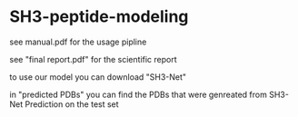 # SH3-peptide-modeling

see manual.pdf for the usage pipline

see "final report.pdf" for the scientific report 

to use our model you can download "SH3-Net"

in "predicted PDBs" you can find the PDBs that were genreated from SH3-Net Prediction on the test set
